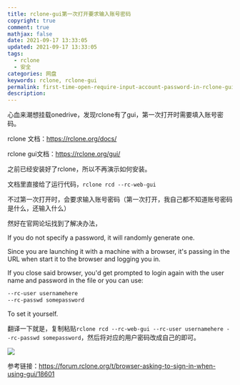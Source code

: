 ```yaml
---
title: rclone-gui第一次打开要求输入账号密码
copyright: true
comment: true
mathjax: false
date: 2021-09-17 13:33:05
updated: 2021-09-17 13:33:05
tags:
  - rclone
  - 安全
categories: 网盘
keywords: rclone, rclone-gui
permalink: first-time-open-require-input-account-password-in-rclone-gui/
description:
---
```

心血来潮想挂载onedrive，发现rclone有了gui，第一次打开时需要填入账号密码。

rclone 文档：<https://rclone.org/docs/>

rclone gui文档：<https://rclone.org/gui/>
<!--more-->
之前已经安装好了rclone，所以不再演示如何安装。

文档里直接给了运行代码，`rclone rcd --rc-web-gui`

不过第一次打开时，会要求输入账号密码（第一次打开，我自己都不知道账号密码是什么，还输入什么）

然好在官网论坛找到了解决办法，

If you do not specify a password, it will randomly generate one.

Since you are launching it with a machine with a browser, it's passing in the URL when start it to the browser and logging you in.

If you close said browser, you'd get prompted to login again with the user name and password in the file or you can use:

```txt
--rc-user usernamehere
--rc-passwd somepassword
```

To set it yourself.

翻译一下就是，复制粘贴`rclone rcd --rc-web-gui --rc-user usernamehere
--rc-passwd somepassword`，然后将对应的用户密码改成自己的即可。

![](https://cdn.jsdelivr.net/gh/LaicZhang/picture-bed/com/image-20210917134758190.png)

参考链接：<https://forum.rclone.org/t/browser-asking-to-sign-in-when-using-gui/18601>
